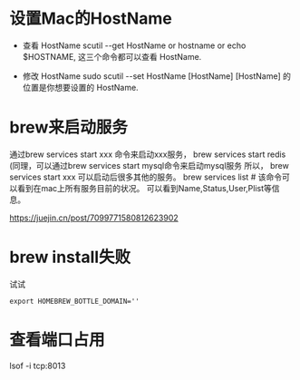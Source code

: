 # 设置Mac的HostName

- 查看 HostName scutil --get HostName or hostname or echo $HOSTNAME, 这三个命令都可以查看 HostName.

- 修改 HostName sudo scutil --set HostName [HostName] [HostName] 的位置是你想要设置的 HostName.

# brew来启动服务

 通过brew services start xxx 命令来启动xxx服务，
 brew services start redis
 (同理，可以通过brew services start mysql命令来启动mysql服务
 所以， brew services start xxx 可以启动后很多其他的服务。
 brew services list # 该命令可以看到在mac上所有服务目前的状况。 可以看到Name,Status,User,Plist等信息。

https://juejin.cn/post/7099771580812623902

# brew install失败

试试

```shell
export HOMEBREW_BOTTLE_DOMAIN=''
```

# 查看端口占用

lsof -i tcp:8013
